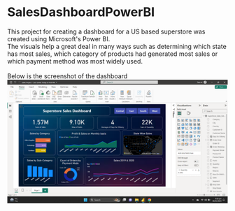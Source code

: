 # SalesDashboardPowerBI
This project for creating a dashboard for a US based superstore was created using Microsoft's Power BI.
<br>The visuals help a great deal in many ways such as determining which state has most sales, which category of products had generated most sales or which payment method was most widely used.
<br><br>Below is the screenshot of the dashboard
![Screenshot](Screenshot.png)



